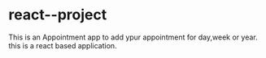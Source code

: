 # react--project
This is an Appointment app to add ypur appointment for day,week or year.
this is a react based application.
